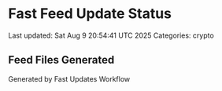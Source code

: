 # Fast Feed Update Status
Last updated: Sat Aug  9 20:54:41 UTC 2025
Categories: crypto

## Feed Files Generated

Generated by Fast Updates Workflow
